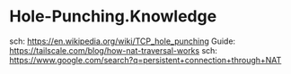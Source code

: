# Hole-Punching.Knowledge
sch: https://en.wikipedia.org/wiki/TCP_hole_punching Guide: https://tailscale.com/blog/how-nat-traversal-works sch: https://www.google.com/search?q=persistent+connection+through+NAT
